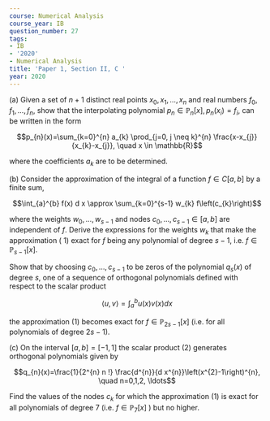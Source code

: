 ```yaml
---
course: Numerical Analysis
course_year: IB
question_number: 27
tags:
- IB
- '2020'
- Numerical Analysis
title: 'Paper 1, Section II, C '
year: 2020
---
```




(a) Given a set of $n+1$ distinct real points $x_{0}, x_{1}, \ldots, x_{n}$ and real numbers $f_{0}, f_{1}, \ldots, f_{n}$, show that the interpolating polynomial $p_{n} \in \mathbb{P}_{n}[x], p_{n}\left(x_{i}\right)=f_{i}$, can be written in the form

$$p_{n}(x)=\sum_{k=0}^{n} a_{k} \prod_{j=0, j \neq k}^{n} \frac{x-x_{j}}{x_{k}-x_{j}}, \quad x \in \mathbb{R}$$

where the coefficients $a_{k}$ are to be determined.

(b) Consider the approximation of the integral of a function $f \in C[a, b]$ by a finite sum,

$$\int_{a}^{b} f(x) d x \approx \sum_{k=0}^{s-1} w_{k} f\left(c_{k}\right)$$

where the weights $w_{0}, \ldots, w_{s-1}$ and nodes $c_{0}, \ldots, c_{s-1} \in[a, b]$ are independent of $f$. Derive the expressions for the weights $w_{k}$ that make the approximation ( 1$)$ exact for $f$ being any polynomial of degree $s-1$, i.e. $f \in \mathbb{P}_{s-1}[x]$.

Show that by choosing $c_{0}, \ldots, c_{s-1}$ to be zeros of the polynomial $q_{s}(x)$ of degree $s$, one of a sequence of orthogonal polynomials defined with respect to the scalar product

$$\langle u, v\rangle=\int_{a}^{b} u(x) v(x) d x$$

the approximation (1) becomes exact for $f \in \mathbb{P}_{2 s-1}[x]$ (i.e. for all polynomials of degree $2 s-1)$.

(c) On the interval $[a, b]=[-1,1]$ the scalar product (2) generates orthogonal polynomials given by

$$q_{n}(x)=\frac{1}{2^{n} n !} \frac{d^{n}}{d x^{n}}\left(x^{2}-1\right)^{n}, \quad n=0,1,2, \ldots$$

Find the values of the nodes $c_{k}$ for which the approximation (1) is exact for all polynomials of degree 7 (i.e. $f \in \mathbb{P}_{7}[x]$ ) but no higher.